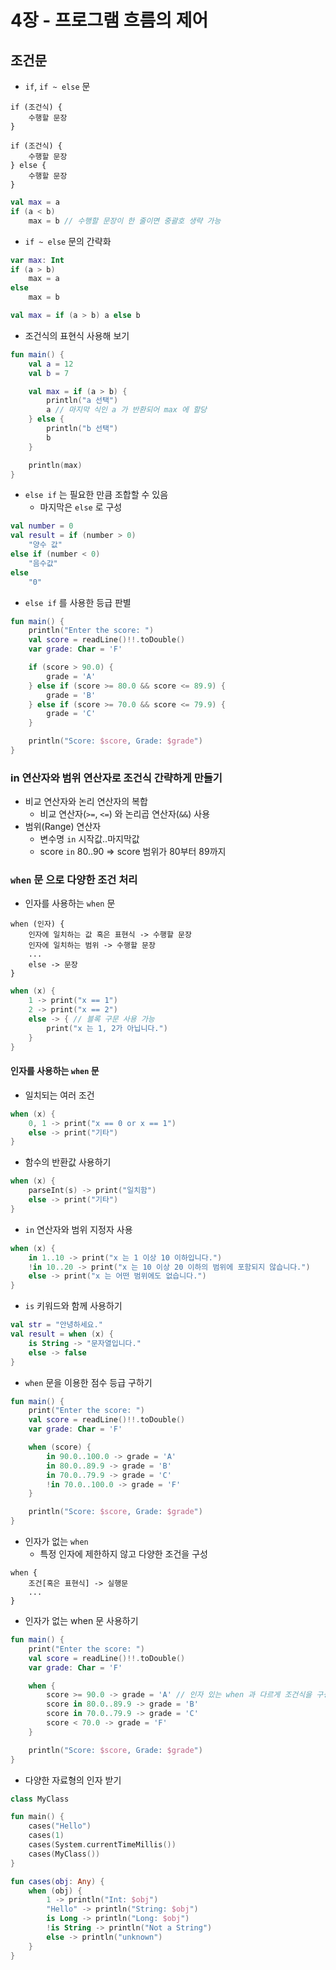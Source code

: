 # 4장 - 프로그램 흐름의 제어

## 조건문

- `if`, `if ~ else` 문

```text
if (조건식) {
    수행할 문장 
}
```

```text
if (조건식) {
    수행할 문장
} else {
    수행할 문장
}
```

```kotlin
val max = a
if (a < b)
    max = b // 수행할 문장이 한 줄이면 중괄호 생략 가능
```

- `if ~ else` 문의 간략화

```kotlin
var max: Int
if (a > b)
    max = a
else
    max = b
```

```kotlin
val max = if (a > b) a else b
```

- 조건식의 표현식 사용해 보기

```kotlin
fun main() {
    val a = 12
    val b = 7

    val max = if (a > b) {
        println("a 선택")
        a // 마지막 식인 a 가 반환되어 max 에 할당
    } else {
        println("b 선택")
        b
    }

    println(max)
}
```

- `else if` 는 필요한 만큼 조합할 수 있음
    - 마지막은 `else` 로 구성

```kotlin
val number = 0
val result = if (number > 0)
    "양수 값"
else if (number < 0)
    "음수값"
else
    "0"
```

- `else if` 를 사용한 등급 판별

```kotlin
fun main() {
    println("Enter the score: ")
    val score = readLine()!!.toDouble()
    var grade: Char = 'F'

    if (score > 90.0) {
        grade = 'A'
    } else if (score >= 80.0 && score <= 89.9) {
        grade = 'B'
    } else if (score >= 70.0 && score <= 79.9) {
        grade = 'C'
    }

    println("Score: $score, Grade: $grade")
}
```

### in 연산자와 범위 연산자로 조건식 간략하게 만들기

- 비교 연산자와 논리 연산자의 복합
    - 비교 연산자(`>=`, `<=`) 와 논리곱 연산자(`&&`) 사용
- 범위(Range) 연산자
    - 변수명 `in` 시작값..마지막값
    - score `in` 80..90 => score 범위가 80부터 89까지

### `when` 문 으로 다양한 조건 처리

- 인자를 사용하는 `when` 문

```text
when (인자) {
    인자에 일치하는 값 혹은 표현식 -> 수행할 문장
    인자에 일치하는 범위 -> 수행할 문장
    ...
    else -> 문장
}
```

```kotlin
when (x) {
    1 -> print("x == 1")
    2 -> print("x == 2")
    else -> { // 블록 구문 사용 가능
        print("x 는 1, 2가 아닙니다.")
    }
}
```

#### 인자를 사용하는 `when` 문

- 일치되는 여러 조건

```kotlin
when (x) {
    0, 1 -> print("x == 0 or x == 1")
    else -> print("기타")
}
```

- 함수의 반환값 사용하기

```kotlin
when (x) {
    parseInt(s) -> print("일치함")
    else -> print("기타")
}
```

- `in` 연산자와 범위 지정자 사용

```kotlin
when (x) {
    in 1..10 -> print("x 는 1 이상 10 이하입니다.")
    !in 10..20 -> print("x 는 10 이상 20 이하의 범위에 포함되지 않습니다.")
    else -> print("x 는 어떤 범위에도 없습니다.")
}
```

- `is` 키워드와 함께 사용하기

```kotlin
val str = "안녕하세요."
val result = when (x) {
    is String -> "문자열입니다."
    else -> false
}
```

- `when` 문을 이용한 점수 등급 구하기

```kotlin
fun main() {
    print("Enter the score: ")
    val score = readLine()!!.toDouble()
    var grade: Char = 'F'

    when (score) {
        in 90.0..100.0 -> grade = 'A'
        in 80.0..89.9 -> grade = 'B'
        in 70.0..79.9 -> grade = 'C'
        !in 70.0..100.0 -> grade = 'F'
    }

    println("Score: $score, Grade: $grade")
}
```

- 인자가 없는 `when`
    - 특정 인자에 제한하지 않고 다양한 조건을 구성

```text
when {
    조건[혹은 표현식] -> 실행문
    ...
}
```

- 인자가 없는 when 문 사용하기

```kotlin
fun main() {
    print("Enter the score: ")
    val score = readLine()!!.toDouble()
    var grade: Char = 'F'

    when {
        score >= 90.0 -> grade = 'A' // 인자 있는 when 과 다르게 조건식을 구성할 수 있음
        score in 80.0..89.9 -> grade = 'B'
        score in 70.0..79.9 -> grade = 'C'
        score < 70.0 -> grade = 'F'
    }

    println("Score: $score, Grade: $grade")
}
```

- 다양한 자료형의 인자 받기

```kotlin
class MyClass

fun main() {
    cases("Hello")
    cases(1)
    cases(System.currentTimeMillis())
    cases(MyClass())
}

fun cases(obj: Any) {
    when (obj) {
        1 -> println("Int: $obj")
        "Hello" -> println("String: $obj")
        is Long -> println("Long: $obj")
        !is String -> println("Not a String")
        else -> println("unknown")
    }
}
```